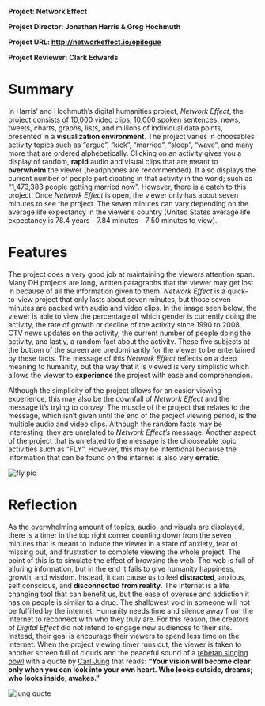 **Project: Network Effect**

**Project Director: Jonathan Harris & Greg Hochmuth**

**Project URL: http://networkeffect.io/epilogue**

**Project Reviewer: Clark Edwards**

# Summary
  In Harris’ and Hochmuth’s digital humanities project, *Network Effect*, the project consists of 10,000 video clips, 10,000 spoken sentences, news, tweets, charts, graphs, lists, and millions of individual data points, presented in a **visualization environment**. The project varies in choosables activity topics such as “argue”, “kick”, “married”, “sleep”, “wave”, and many more that are ordered alphebetically. Clicking on an activity gives you a display of random, **rapid** audio and visual clips that are meant to **overwhelm** the viewer (headphones are recommended). It also displays the current number of people participating in that activity in the world; such as “1,473,383 people getting married now”. However, there is a catch to this project. Once *Network Effect* is open, the viewer only has about seven minutes to see the project. The seven minutes can vary depending on the average life expectancy in the viewer’s country (United States average life expectancy is 78.4 years - 7.84 minutes - 7:50 minutes to view).

# Features
  The project does a very good job at maintaining the viewers attention span. Many DH projects are long, written paragraphs that the viewer may get lost in because of all the information given to them. *Network Effect* is a quick-to-view project that only lasts about seven minutes, but those seven minutes are packed with audio and video clips. In the image seen below, the viewer is able to view the percentage of which gender is currently doing the activity, the rate of growth or decline of the activity since 1990 to 2008, CTV news updates on the activity, the current number of people doing the activity, and lastly, a random fact about the activity. These five subjects at the bottom of the screen are predominantly for the viewer to be entertained by these facts. The message of this *Network Effect* reflects on a deep meaning to humanity, but the way that it is viewed is very simplistic which allows the viewer to **experience** the project with ease and comprehension. 

  Although the simplicity of the project allows for an easier viewing experience, this may also be the downfall of *Network Effect* and the message it’s trying to convey. The muscle of the project that relates to the message, which isn’t given until the end of the project viewing period, is the multiple audio and video clips. Although the random facts may be interesting, they are unrelated to *Network Effect’s* message. Another aspect of the project that is unrelated to the message is the chooseable topic activities such as “FLY”. However, this may be intentional because the information that can be found on the internet is also very **erratic**.
  
![fly pic](https://clarkedwards.github.io/Clark-Edwards-CNU/images/rbpicone.png)

# Reflection
  As the overwhelming amount of topics, audio, and visuals are displayed, there is a timer in the top right corner counting down from the seven minutes that is meant to induce the viewer in a state of anxiety, fear of missing out, and frustration to complete viewing the whole project. The point of this is to simulate the effect of browsing the web. The web is full of alluring information, but in the end it fails to give humanity happiness, growth, and wisdom. Instead, it can cause us to feel **distracted**, anxious, self conscious, and **disconnected from reality**. The internet is a life changing tool that can benefit us, but the ease of overuse and addiction it has on people is similar to a drug. The shallowest void in someone will not be fulfilled by the internet. Humanity needs time and silence away from the internet to reconnect with who they truly are. For this reason, the creators of *Digital Effect* did not intend to engage new audiences to their site. Instead, their goal is encourage their viewers to spend less time on the internet. When the project viewing timer runs out, the viewer is taken to another screen full of clouds and the peaceful sound of a [tebetan singing bowl](Link:https://www.youtube.com/watch?v=Y6QTdvbu0uI) with a quote by [Carl Jung](Link:https://en.wikipedia.org/wiki/Carl_Jung) that reads: **“Your vision will become clear only when you can look into your own heart. Who looks outside, dreams; who looks inside, awakes.”**

![jung quote](https://clarkedwards.github.io/Clark-Edwards-CNU/images/rbpictwo.png)
